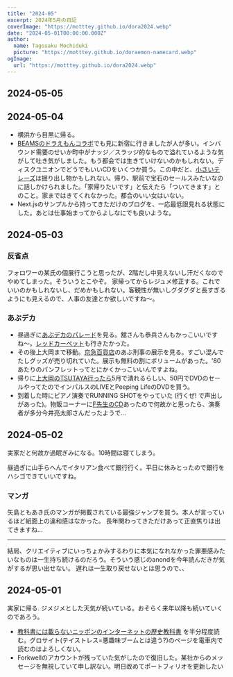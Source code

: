 ```yaml
---
title: "2024-05"
excerpt: 2024年5月の日記
coverImage: "https://motttey.github.io/dora2024.webp"
date: "2024-05-01T00:00:00.000Z"
author:
  name: Tagosaku Mochiduki
  picture: "https://motttey.github.io/doraemon-namecard.webp"
ogImage:
  url: "https://motttey.github.io/dora2024.webp"
---
```


## 2024-05-05

## 2024-05-04
- 横浜から目黒に帰る。
- [BEAMSのドラえもんコラボ](https://dora-world.com/contents/3380)でも見に新宿に行きましたが人が多い。インバウンド需要のせいか町中がナッジ／スラッジ的なもので溢れているような気がして吐き気がしました。もう都会では生きていけないのかもしれない。ディスクユニオンでどうでもいいCDをいくつか買う。この中だと、[小さいテレーズ](https://diskunion.net/jp/ct/detail/TT-DS16-220404-1006327704)は掘り出し物かもしれない。帰り、駅前で宝石のセールスみたいなのに話しかけられました。「家帰りたいです」と伝えたら「ついてきます」とのこと。家まではきてくれなかった。都合のいい女はいない。
- Next.jsのサンプルから持ってきただけのブログを、一応最低限見れる状態にした。あとは仕事始まってからよしなにでも良いような。

## 2024-05-03

### 反省点
フォロワーの某氏の個展行こうと思ったが、2階だし中見えないし汗だくなのでやめてしまった。そういうとこやぞ。
家帰ってからレジュメ修正する。これでいいのかもしれないし、だめかもしれない。客観性が無いしグダグダと長すぎるようにも見えるので、人事の友達とか欲しいですね〜。

### あぶデカ
- 昼過ぎに[あぶデカのパレード](https://www.yokohama-cci.com/)を見る。舘さんも恭兵さんもかっこいいですね〜。[レッドカーペット](https://www.youtube.com/watch?v=9nJQtuw3oO4)も行きたかった。
- その後上大岡まで移動。[京急百貨店](https://www.keikyu-depart.com/kqdep/topics/event/saiji_tmp01.html?p_id=106861)のあぶ刑事の展示を見る。すごい混んでたしグッズが売り切れていた。展示も無料の割にボリュームがあった。'80あたりのパンフレットってとにかくかっこいいんですよね。
- 帰りに[上大岡のTSUTAYA行ったら](https://store-tsutaya.tsite.jp/store/detail?storeId=1742)5月で潰れるらしい、50円でDVDのセールやってたのでインパルスのLIVEとPeeping LifeのDVDを買う。
- 到着した時にピアノ演奏でRUNNING SHOTをやっていた (行くぜ! で声出しがあった)。物販コーナーに[F先生のCD](https://columbia.jp/artist-info/imairyotaro/discography/COCX-42200.html)あったので何故かと思ったら、演奏者が多分今井亮太郎さんだったようで... 

## 2024-05-02
実家だと何故か過眠ぎみになる。10時間は寝てしまう。

昼過ぎに山手らへんでイタリアン食べて銀行行く。平日に休みとったので銀行をハシゴできていいですね。

### マンガ
矢島ともあき氏のマンガが掲載されている最強ジャンプを買う。本人が言っているほど紙面上の違和感はなかった。
長年関わってきただけあって正直焦りは出てきますね... 

---

結局、クリエイティブにいっちょかみするわりに本気になれなかった罪悪感みたいなものは一生持ち続けるのだろう。そういう感じのanondを今年読んだきが気がするが思い出せない。
遅れは一生取り戻せないとは思うので、、

## 2024-05-01
実家に帰る. ジメジメとした天気が続いている。おそらく来年以降も続いていくのであろう。
- [教科書には載らないニッポンのインターネットの歴史教科書](https://www.amazon.co.jp/dp/4798106577) を半分程度読む。グロサイト(テイストレス=悪趣味ブームとは違う?)のページを電車内で読むのはよろしくない。
- Forkwellのアカウントが残っていた気がしたので復旧した。某社からのメッセージを無視していて申し訳ない。明日改めてポートフィリオを更新したい
